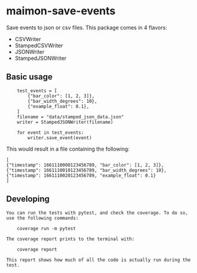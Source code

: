 # maimon-save-events

Save events to json or csv files. This package comes in 4 flavors:

- CSVWriter
- StampedCSVWriter
- JSONWriter
- StampedJSONWriter

## Basic usage

```
    test_events = [
        {"bar_color": [1, 2, 3]},
        {"bar_width_degrees": 10},
        {"example_float": 0.1},
    ]
    filename = "data/stamped_json_data.json"
    writer = StampedJSONWriter(filename)

    for event in test_events:
        writer.save_event(event)

```

This would result in a file containing the following:

```
[
{"timestamp": 1661110000123456789, "bar_color": [1, 2, 3]},
{"timestamp": 1661110010123456789, "bar_width_degrees": 10},
{"timestamp": 1661110020123456789, "example_float": 0.1}
]
```

## Developing

    You can run the tests with pytest, and check the coverage. To do so, use the following commands:

        coverage run -m pytest

    The coverage report prints to the terminal with:

        coverage report

    This report shows how much of all the code is actually run during the test.
